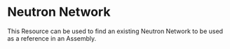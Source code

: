 # Neutron Network

This Resource can be used to find an existing Neutron Network to be used as a reference in an Assembly.

